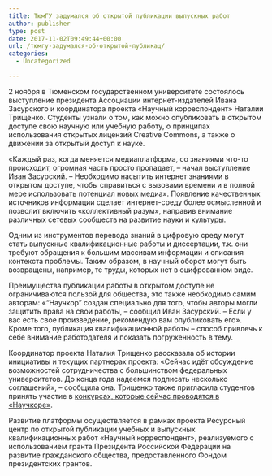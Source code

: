 ```yaml
---
title: ТюмГУ задумался об открытой публикации выпускных работ
author: publisher
type: post
date: 2017-11-02T09:49:44+00:00
url: /тюмгу-задумался-об-открытой-публикац/
categories:
  - Uncategorized

---
```

2 ноября в Тюменском государственном университете состоялось выступление президента Ассоциации интернет-издателей Ивана Засурского и координатора проекта «Научный корреспондент» Наталии Трищенко. Студенты узнали о том, как можно опубликовать в открытом доступе свою научную или учебную работу, о принципах использования открытых лицензий Creative Commons, а также о движении за открытый доступ к науке.

«Каждый раз, когда меняется медиаплатформа, со знаниями что-то происходит, огромная часть просто пропадает, – начал выступление Иван Засурский. – Необходимо насытить интернет знаниями в открытом доступе, чтобы справиться с вызовами времени и в полной мере использовать потенциал новых медиа». Появление качественных источников информации сделает интернет-среду более осмысленной и позволит включить «коллективный разум», направив внимание различных сетевых сообществ на развитие науки и культуры.

Одним из инструментов перевода знаний в цифровую среду могут стать выпускные квалификационные работы и диссертации, т.к. они требуют обращения к большим массивам информации и описания контекста проблемы. Таким образом, в научный оборот могут быть возвращены, например, те труды, которых нет в оцифрованном виде.

Преимущества публикации работы в открытом доступе не ограничиваются пользой для общества, это также необходимо самим авторам: «“Научкор” создан специально для того, чтобы авторы могли защитить права на свои работы, – сообщил Иван Засурский. – Если у вас есть свое произведение, рекомендую вам опубликовать его». Кроме того, публикация квалификационной работы – способ привлечь к себе внимание работодателя и показать погруженность в тему.

Координатор проекта Наталия Трищенко рассказала об истории инициативы и текущих партнерах проекта: «Сейчас идёт обсуждение возможностей сотрудничества с большинством федеральных университетов. До конца года надеемся подписать несколько соглашений», – сообщила она. Трищенко также пригласила студентов принять участие в [конкурсах, которые сейчас проводятся в «Научкоре»][1].

Развитие платформы осуществляется в рамках проекта Ресурсный центр по открытой публикации учебных и выпускных квалификационных работ «Научный корреспондент», реализуемого с использованием гранта Президента Российской Федерации на развитие гражданского общества, предоставленного Фондом президентских грантов.

 [1]: http://nauchkor.ru/contests